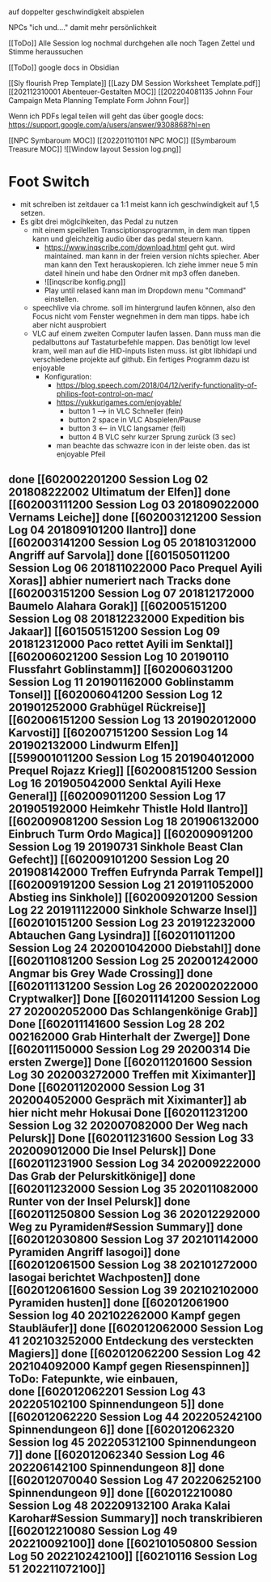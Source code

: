 auf doppelter geschwindigkeit abspielen

NPCs "ich und...." damit mehr persönlichkeit

[[ToDo]] Alle Session log nochmal durchgehen alle noch Tagen Zettel und Stimme heraussuchen

[[ToDo]] google docs in Obsidian


[[Sly flourish Prep Template]]
[[Lazy DM Session Worksheet Template.pdf]]
[[202112310001 Abenteuer-Gestalten MOC]]
[[202204081135 Johnn Four Campaign Meta Planning Template Form Johnn Four]]

Wenn ich PDFs legal teilen will geht das über google docs:
https://support.google.com/a/users/answer/9308868?hl=en


[[NPC Symbaroum MOC]]
[[202201101101 NPC MOC]]
[[Symbaroum Treasure MOC]]
![[Window layout Session log.png]]
# Foot Switch
- mit schreiben ist zeitdauer ca 1:1 meist kann ich geschwindigkeit auf 1,5 setzen.
- Es gibt drei möglcihkeiten, das Pedal zu nutzen
	- mit einem speilellen Transciptionsprogranmm, in dem man tippen kann und gleichzeitig audio über das pedal steuern kann.
		- https://www.inqscribe.com/download.html geht gut. wird maintained. man kann in der freien version nichts spiecher. Aber man kann den Text herauskopieren. Ich ziehe immer neue 5 min dateil hinein und habe den Ordner mit mp3 offen daneben.
		- ![[inqscribe konfig.png]]
		- Play until relased kann man im Dropdown menu "Command" einstellen.
	- speechlive via chrome. soll im hintergrund laufen können, also den Focus nicht vom Fenster wegnehmen in dem man tipps. habe ich aber nicht ausprobiert
	- VLC auf einem zweiten Computer laufen lassen. Dann muss man die pedalbuttons auf Tastaturbefehle mappen. Das benötigt low level kram, weil man auf die HID-inputs listen muss. ist gibt libhidapi und verschiedene projekte auf github. Ein fertiges Programm dazu ist enjoyable
		- Konfiguration: 
			- https://blog.speech.com/2018/04/12/verify-functionality-of-philips-foot-control-on-mac/
			- https://yukkurigames.com/enjoyable/
				- button 1 --> in  VLC  Schneller (fein)
				- button 2 space in VLC Abspielen/Pause
				- button 3 <-- in VLC langsamer (feil)
				- button 4 B VLC sehr kurzer Sprung zurück (3 sec)
			- man beachte das schwazre icon in der leiste oben. das ist enjoyable Pfeil


done [[602002201200 Session Log 02 201808222002 Ultimatum der Elfen]]
done [[602003111200 Session Log 03 201809022000 Vernams Leiche]] 
done [[602003121200 Session Log 04 201809101200 Ilantro]]
done [[602003141200 Session Log 05 201810312000 Angriff auf Sarvola]]
done [[601505011200 Session Log 06 201811022000 Paco Prequel Ayili Xoras]]
 abhier numeriert nach Tracks
done [[602003151200 Session Log 07 201812172000 Baumelo Alahara Gorak]]
[[602005151200 Session Log 08 201812232000 Expedition bis Jakaar]]
[[601505151200 Session Log 09 201812312000 Paco rettet Ayili im Senktal]]
[[602006021200 Session Log 10 20190110 Flussfahrt Goblinstamm]]
[[602006031200 Session Log 11 201901162000 Goblinstamm Tonsel]] 
[[602006041200 Session Log 12 201901252000 Grabhügel Rückreise]]
[[602006151200 Session Log 13 201902012000 Karvosti]]
[[602007151200 Session Log 14 201902132000 Lindwurm Elfen]]
[[599001011200 Session Log 15 201904012000 Prequel Rojazz Krieg]]
[[602008151200 Session Log 16 201905042000 Senktal Ayili Hexe General]] 
[[602009011200 Session Log 17 201905192000 Heimkehr Thistle Hold Ilantro]] 
[[602009081200 Session Log 18 201906132000 Einbruch Turm Ordo Magica]]
[[602009091200 Session Log 19 20190731 Sinkhole Beast Clan Gefecht]]
[[602009101200 Session Log 20 201908142000 Treffen Eufrynda Parrak Tempel]] 
[[602009191200 Session Log 21 201911052000 Abstieg ins Sinkhole]] 
[[602009201200 Session Log 22 201911122000 Sinkhole Schwarze Insel]] 
[[602010151200 Session Log 23 201912232000 Abtauchen Gang Lysindra]] 
[[602011011200 Session Log 24 202001042000 Diebstahl]] 
done [[602011081200 Session Log 25 202001242000 Angmar bis Grey Wade Crossing]] 
done [[602011131200 Session Log 26 202002022000 Cryptwalker]] 
Done [[602011141200 Session Log 27 202002052000 Das Schlangenkönige Grab]] 
Done [[602011141600 Session Log 28 202 002162000 Grab Hinterhalt der Zwerge]] 
Done [[602011150000 Session Log 29 20200314 Die ersten Zwerge]] 
Done [[602011201600 Session Log 30 202003272000 Treffen mit Xiximanter]] 
Done [[602011202000 Session Log 31 202004052000 Gespräch mit Xiximanter]]
ab hier nicht mehr Hokusai
Done [[602011231200 Session Log 32 202007082000 Der Weg nach Pelursk]]
Done [[602011231600 Session Log 33 202009012000 Die Insel Pelursk]]
Done [[602011231900 Session Log 34 202009222000 Das Grab der Pelurskitkönige]]
done [[602011232000 Session Log 35 202011082000 Runter von der Insel Pelursk]]
done [[602011250800 Session Log 36 202012292000 Weg zu Pyramiden#Session Summary]]
done [[602012030800 Session Log 37 202101142000 Pyramiden Angriff Iasogoi]]
done [[602012061500 Session Log 38 202101272000 Iasogai berichtet Wachposten]]
done [[602012061600 Session Log 39 202102102000 Pyramiden husten]]
done [[602012061900 Session log 40 202102262000 Kampf gegen Staubläufer]]
done [[602012062000 Session Log 41 202103252000 Entdeckung des versteckten Magiers]]
done [[602012062200 Session Log 42 202104092000 Kampf gegen Riesenspinnen]] ToDo: Fatepunkte, wie einbauen,   
done [[602012062201 Session Log 43 202205102100 Spinnendungeon 5]]
done [[602012062220 Session Log 44 202205242100 Spinnendungeon 6]]
done [[602012062320 Session log 45 202205312100 Spinnendungeon 7]]
done [[602012062340 Session Log 46 202206142100 Spinnendungeon 8]]
done [[602012070040 Session Log 47 202206252100 Spinnendungeon 9]]
done [[602012210080 Session Log 48 202209132100 Araka Kalai Karohar#Session Summary]]
noch transkribieren [[602012210080 Session Log 49 202210092100]]
done [[602101050800 Session Log 50 202210242100]]
[[60210116 Session Log 51 202211072100]]
---